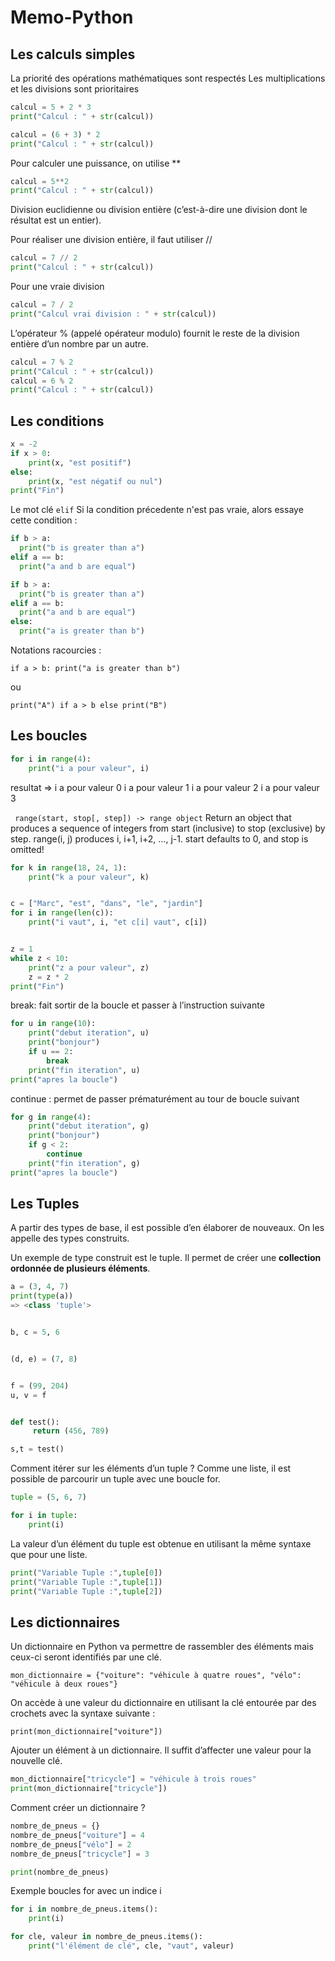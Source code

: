 # Memo-Python

## Les calculs simples

La priorité des opérations mathématiques sont respectés
Les multiplications et les divisions sont prioritaires

```python
calcul = 5 + 2 * 3
print("Calcul : " + str(calcul))
```

```python
calcul = (6 + 3) * 2
print("Calcul : " + str(calcul))
```

Pour calculer une puissance, on utilise **
```python
calcul = 5**2
print("Calcul : " + str(calcul))
```


Division euclidienne ou division entière (c’est-à-dire une division dont le résultat est un entier).

Pour réaliser une division entière, il faut utiliser // 
```python
calcul = 7 // 2
print("Calcul : " + str(calcul))
```

Pour une vraie division
```python
calcul = 7 / 2
print("Calcul vrai division : " + str(calcul))
```


L’opérateur % (appelé opérateur modulo) fournit le reste de la division entière d’un nombre par un autre.
```python
calcul = 7 % 2
print("Calcul : " + str(calcul))
calcul = 6 % 2
print("Calcul : " + str(calcul))
```


## Les conditions

```python
x = -2
if x > 0:
    print(x, "est positif")
else:
    print(x, "est négatif ou nul")
print("Fin")
```

Le mot clé `elif` Si la condition précedente n'est pas vraie, alors essaye cette condition :
```python
if b > a:
  print("b is greater than a")
elif a == b:
  print("a and b are equal")
```

```python
if b > a:
  print("b is greater than a")
elif a == b:
  print("a and b are equal")
else:
  print("a is greater than b")
```

Notations racourcies :

`if a > b: print("a is greater than b")`

ou

`print("A") if a > b else print("B")`

## Les boucles

```python
for i in range(4):
    print("i a pour valeur", i)
```
resultat =>
i a pour valeur 0
i a pour valeur 1
i a pour valeur 2
i a pour valeur 3

` range(start, stop[, step]) -> range object`
Return an object that produces a sequence of integers from start (inclusive)
to stop (exclusive) by step.  range(i, j) produces i, i+1, i+2, ..., j-1.
start defaults to 0, and stop is omitted!

```python
for k in range(18, 24, 1):
    print("k a pour valeur", k)


c = ["Marc", "est", "dans", "le", "jardin"]
for i in range(len(c)):
    print("i vaut", i, "et c[i] vaut", c[i])


z = 1
while z < 10:
    print("z a pour valeur", z)
    z = z * 2
print("Fin")
```


break: fait sortir de la boucle et passer à l’instruction suivante
```python
for u in range(10):
    print("debut iteration", u)
    print("bonjour")
    if u == 2:
        break
    print("fin iteration", u)
print("apres la boucle")
```


continue : permet de passer prématurément au tour de boucle suivant
```python
for g in range(4):
    print("debut iteration", g)
    print("bonjour")
    if g < 2:
        continue
    print("fin iteration", g)
print("apres la boucle")
```

## Les Tuples

A partir des types de base, il est possible d’en élaborer de nouveaux. On les appelle des types construits.

Un exemple de type construit est le tuple. Il permet de créer une **collection ordonnée de plusieurs éléments**.

```python
a = (3, 4, 7)
print(type(a))
=> <class 'tuple'>


b, c = 5, 6


(d, e) = (7, 8)


f = (99, 204)
u, v = f


def test():
     return (456, 789)

s,t = test()
```


Comment itérer sur les éléments d’un tuple ?
Comme une liste, il est possible de parcourir un tuple avec une boucle for.

```python
tuple = (5, 6, 7)

for i in tuple:
    print(i)
```

La valeur d’un élément du tuple est obtenue en utilisant la même syntaxe que pour une liste.

```python
print("Variable Tuple :",tuple[0])
print("Variable Tuple :",tuple[1])
print("Variable Tuple :",tuple[2])
```

## Les dictionnaires


Un dictionnaire en Python va permettre de rassembler des éléments mais ceux-ci seront identifiés par une clé.

`mon_dictionnaire = {"voiture": "véhicule à quatre roues", "vélo": "véhicule à deux roues"}`

On accède à une valeur du dictionnaire en utilisant la clé entourée par des crochets avec la syntaxe suivante :

`print(mon_dictionnaire["voiture"])`


Ajouter un élément à un dictionnaire. Il suffit d’affecter une valeur pour la nouvelle clé.

```python
mon_dictionnaire["tricycle"] = "véhicule à trois roues"
print(mon_dictionnaire["tricycle"])
```

Comment créer un dictionnaire ?

```python
nombre_de_pneus = {}
nombre_de_pneus["voiture"] = 4
nombre_de_pneus["vélo"] = 2
nombre_de_pneus["tricycle"] = 3

print(nombre_de_pneus)
```

Exemple boucles for avec un indice i

```python
for i in nombre_de_pneus.items():
    print(i)

for cle, valeur in nombre_de_pneus.items():
    print("l'élément de clé", cle, "vaut", valeur)
```
